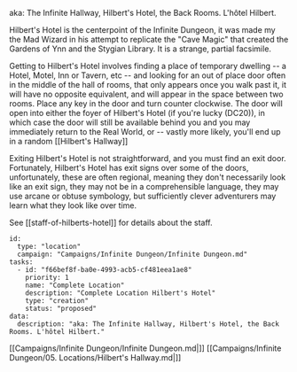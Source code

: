 aka: The Infinite Hallway, Hilbert's Hotel, the Back Rooms. L'hôtel Hilbert.

Hilbert's Hotel is the centerpoint of the Infinite Dungeon, it was made my the Mad Wizard in his attempt to replicate
the "Cave Magic" that created the Gardens of Ynn and the Stygian Library. It is a strange, partial facsimile.

Getting to Hilbert's Hotel involves finding a place of temporary dwelling -- a Hotel, Motel, Inn or Tavern, etc -- and
looking for an out of place door often in the middle of the hall of rooms, that only appears once you walk past it, it
will have no opposite equivalent, and will appear in the space between two rooms. Place any key in the door and turn
counter clockwise. The door will open into either the foyer of Hilbert's Hotel (if you're lucky (DC20)), in which case the door
will still be available behind you and you may immediately return to the Real World, or -- vastly more likely, you'll
end up in a random [[Hilbert's Hallway]]

Exiting Hilbert's Hotel is not straightforward, and you must find an exit door. Fortunately, Hilbert's Hotel has exit
signs over some of the doors, unfortunately, these are often regional, meaning they don't necessarily look like an exit
sign, they may not be in a comprehensible language, they may use arcane or obtuse symbology, but sufficiently clever
adventurers may learn what they look like over time.

See [[staff-of-hilberts-hotel]] for details about the staff.


```RpgManager4
id: 
  type: "location"
  campaign: "Campaigns/Infinite Dungeon/Infinite Dungeon.md"
tasks: 
  - id: "f66bef8f-ba0e-4993-acb5-cf481eea1ae8"
    priority: 1
    name: "Complete Location"
    description: "Complete Location Hilbert's Hotel"
    type: "creation"
    status: "proposed"
data: 
  description: "aka: The Infinite Hallway, Hilbert's Hotel, the Back Rooms. L'hôtel Hilbert."
```

[[Campaigns/Infinite Dungeon/Infinite Dungeon.md|]]
[[Campaigns/Infinite Dungeon/05. Locations/Hilbert's Hallway.md|]]
